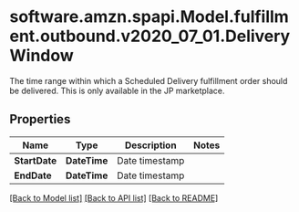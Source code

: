 # software.amzn.spapi.Model.fulfillment.outbound.v2020_07_01.DeliveryWindow
The time range within which a Scheduled Delivery fulfillment order should be delivered. This is only available in the JP marketplace.

## Properties

Name | Type | Description | Notes
------------ | ------------- | ------------- | -------------
**StartDate** | **DateTime** | Date timestamp | 
**EndDate** | **DateTime** | Date timestamp | 

[[Back to Model list]](../README.md#documentation-for-models) [[Back to API list]](../README.md#documentation-for-api-endpoints) [[Back to README]](../README.md)

